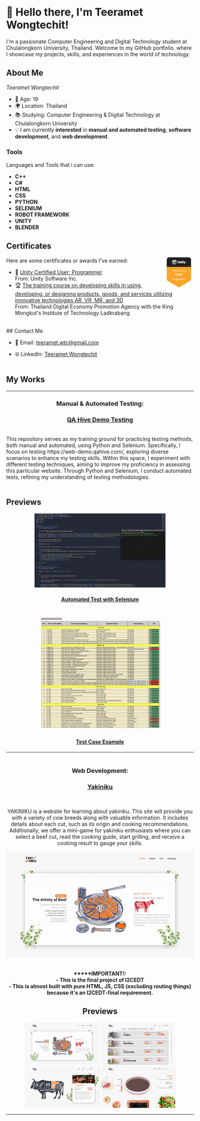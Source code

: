 # 👋 Hello there, I'm Teeramet Wongtechit!

I'm a passionate Computer Engineering and Digital Technology student at Chulalongkorn University, Thailand. Welcome to my GitHub portfolio, where I showcase my projects, skills, and experiences in the world of technology.

## About Me

_Teeramet Wongtechit_

- 🧓 Age: 19
- 🌍 Location: Thailand
- 📚 Studying: Computer Engineering & Digital Technology at Chulalongkorn University
- 💡 I am currently **interested** in **manual and automated testing**, **software development**, and 
**web development**.

<h3 align="left">Tools</h3>
Languages and Tools that i can use:

  * __C++__
  * __C#__
  * __HTML__
  * __CSS__
  * __PYTHON__
  * __SELENIUM__
  * __ROBOT FRAMEWORK__
  * __UNITY__
  * __BLENDER__

## Certificates

Here are some certificates or awards I've earned:
<img align="right" src="/materials/unity-certified-user-programmer.png" alt="Unity Certified Badge" width="80" height="80"/>
<br>

- 🏅 [Unity Certified User: Programmer](/materials/Unity_Cert.jpg)<br>  From: Unity Software Inc.
- 🏆 [The training course on developing skills in using, developing, or designing products, goods, and services utilizing innovative technologies AR, VR, MR, and 3D](/materials/1209702179951_cert-1.png)<br> From: Thailand Digital Economy Promotion Agency with the King Mongkut's Institute of Technology Ladkrabang
<br>
## Contact Me
</div>

- 📧 Email: teeramet.wtc@gmail.com

- 🌐 LinkedIn: [Teeramet Wongtechit](https://linkedin.com/in/teeramet-wongtechit)
<br> <br>
## My Works
---
<div align="center">
  <h3>Manual & Automated Testing:</h3>
  <h3><a href="https://github.com/Alknot1122/QAHive_Demo">QA Hive Demo Testing</a></h3>
</div>
<br>
This repository serves as my training ground for practicing testing methods, both manual and automated, using Python and Selenium. Specifically, I focus on testing https://web-demo.qahive.com/, exploring diverse scenarios to enhance my testing skills. Within this space, I experiment with different testing techniques, aiming to improve my proficiency in assessing this particular website. Through Python and Selenium, I conduct automated tests, refining my understanding of testing methodologies.
<br><br>  

## Previews
</div>
<div align="center">
<img src="./gif/test.gif" alt="Testase" style="width: 70%; height: 70%;" autoplay loop>
<br>

<h4><a href="https://github.com/Alknot1122/QAHive_Demo/blob/main/Test_Login_Selenium.py">Automated Test with Selenium</a>
<br><br>
</div>

<div align="center">
<img src="./materials/TestCase.png" alt="Testase" style="width: 65%; height: 65%;">
<br>

<h4><a href="https://github.com/Alknot1122/QAHive_Demo/blob/main/Testcases.xlsx">Test Case Example</a></h4>




---

#
<div align="center">
  <h3>Web Development:</h3>
  <h3><a href="https://github.com/Taihenc/YAKINIKU">Yakiniku</a></h3>
</div>
<br>

YAKINIKU is a website for learning about yakiniku. This site will provide you with a variety of cow breeds along with valuable information. It includes details about each cut, such as its origin and cooking recommendations. Additionally, we offer a mini-game for yakiniku enthusiasts where you can select a beef cut, read the cooking guide, start grilling, and receive a cooking result to gauge your skills.
<br>
<div align="center">
<img src="./gif/overall.gif" alt="Overall GIF" autoplay loop>
</div>
<br>

__*****IMPORTANT!: </br>- This is the final project of I2CEDT</br>- This is almost built with pure HTML, JS, CSS (excluding routing things) because it's an I2CEDT-final requirement.__


## Previews
<div align="center">
<img src="./gif/overall.gif" alt="Overall GIF" width="200" autoplay loop>
<img src="./gif/breed.gif" alt="Breed GIF" width="200" autoplay loop>
<img src="./gif/cut.gif" alt="Cut GIF" width="200" autoplay loop>
<img src="./gif/cook.gif" alt="Cook GIF" width="200" autoplay loop>
</div>



---

